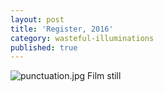 ```yaml
---
layout: post
title: 'Register, 2016'
category: wasteful-illuminations
published: true
---
```


![punctuation.jpg]({{site.baseurl}}/assets/img/2016_register_02.jpg)
Film still
